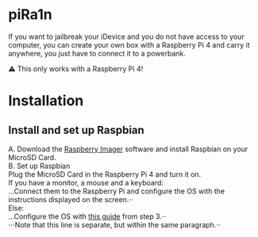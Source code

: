 # piRa1n
If you want to jailbreak your iDevice and you do not have access to your computer, you can create your own box with a Raspberry Pi 4 and carry it anywhere, you just have to connect it to a powerbank.

⚠️ This only works with a Raspberry Pi 4!

# Installation 

## Install and set up Raspbian
A. Download the [Raspberry Imager](https://www.raspberrypi.org/downloads/) software and install Raspbian on your MicroSD Card.  
B. Set up Raspbian  
Plug the MicroSD Card in the Raspberry Pi 4 and turn it on.  
If you have a monitor, a mouse and a keyboard:  
...Connect them to the Raspberry Pi and configure the OS with the instructions displayed on the screen.⋅⋅   
Else:  
...Configure the OS with [this guide](https://hackernoon.com/raspberry-pi-headless-install-462ccabd75d0) from step 3.⋅⋅   
⋅⋅⋅Note that this line is separate, but within the same paragraph.⋅⋅
